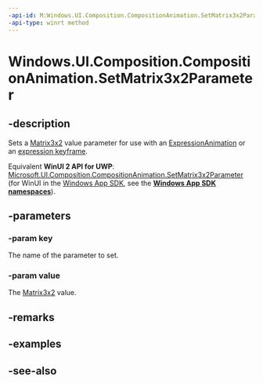 ```yaml
---
-api-id: M:Windows.UI.Composition.CompositionAnimation.SetMatrix3x2Parameter(System.String,Windows.Foundation.Numerics.Matrix3x2)
-api-type: winrt method
---
```


<!-- Method syntax
public void SetMatrix3x2Parameter(System.String key, Windows.Foundation.Numerics.Matrix3x2 value)
-->

# Windows.UI.Composition.CompositionAnimation.SetMatrix3x2Parameter

## -description
Sets a [Matrix3x2](../windows.foundation.numerics/matrix3x2.md) value parameter for use with an [ExpressionAnimation](expressionanimation.md) or an [expression keyframe](keyframeanimation_insertexpressionkeyframe_1955314135.md).

Equivalent **WinUI 2 API for UWP**: [Microsoft.UI.Composition.CompositionAnimation.SetMatrix3x2Parameter](/windows/winui/api/microsoft.ui.composition.compositionanimation.setmatrix3x2parameter) (for WinUI in the [Windows App SDK](/windows/apps/windows-app-sdk/), see the **[Windows App SDK namespaces](/windows/windows-app-sdk/api/winrt/)**).

## -parameters
### -param key
The name of the parameter to set.

### -param value
The [Matrix3x2](../windows.foundation.numerics/matrix3x2.md) value.

## -remarks

## -examples

## -see-also
